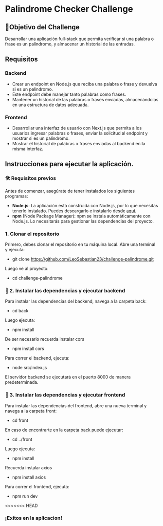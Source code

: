 # Palindrome Checker Challenge

## 📄Objetivo del Challenge

Desarrollar una aplicación full-stack que permita verificar si una palabra o frase es un palíndromo, y almacenar un historial de las entradas.

## Requisitos

### Backend

- Crear un endpoint en Node.js que reciba una palabra o frase y devuelva si es un palíndromo.
- Este endpoint debe manejar tanto palabras como frases.
- Mantener un historial de las palabras o frases enviadas, almacenándolas en una estructura de datos adecuada.

### Frontend

- Desarrollar una interfaz de usuario con Next.js que permita a los usuarios ingresar palabras o frases, enviar la solicitud al endpoint y mostrar si es un palíndromo.
- Mostrar el historial de palabras o frases enviadas al backend en la misma interfaz.

##  Instrucciones para ejecutar la aplicación.

### 🛠️ Requisitos previos

Antes de comenzar, asegúrate de tener instalados los siguientes programas:

- **Node.js**: La aplicación está construida con Node.js, por lo que necesitas tenerlo instalado. Puedes descargarlo e instalarlo desde [aquí](https://nodejs.org/).
- **npm** (Node Package Manager): npm se instala automáticamente con Node.js. Lo necesitarás para gestionar las dependencias del proyecto.

### 1. Clonar el repositorio

Primero, debes clonar el repositorio en tu máquina local. Abre una terminal y ejecuta:
- git clone https://github.com/LeoSebastian23/challenge-palindrome.git

Luego ve al proyecto:
- cd challenge-palindrome

### 🚀 2. Instalar las dependencias y ejecutar backend
Para instalar las dependencias del backend, navega a la carpeta back:
  -  cd back
    
Luego ejecuta:
  - npm install
    
De ser necesario recuerda instalar cors
  - npm install cors
    
Para correr el backend, ejecuta:
  - node src/index.js

El servidor backend se ejecutará en el puerto 8000 de manera predeterminada.

### 🚀 3. Instalar las dependencias y ejecutar frontend
Para instalar las dependencias del frontend, abre una nueva terminal y navega a la carpeta front:
  -  cd front

En caso de encontrarte en la carpeta back puede ejecutar:
  -  cd ../front
    
Luego ejecuta:
  - npm install
    
Recuerda instalar axios
  - npm install axios
    
Para correr el frontend, ejecuta:
  - npm run dev

<<<<<<< HEAD
### ¡Exitos en la aplicacion!
